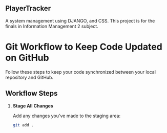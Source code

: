 ## PlayerTracker
A system management using DJANGO, and CSS. This project is for the finals in Information Management 2 subject.


# Git Workflow to Keep Code Updated on GitHub

Follow these steps to keep your code synchronized between your local repository and GitHub.

## Workflow Steps

1. **Stage All Changes**

   Add any changes you've made to the staging area:

   ```bash
   git add .